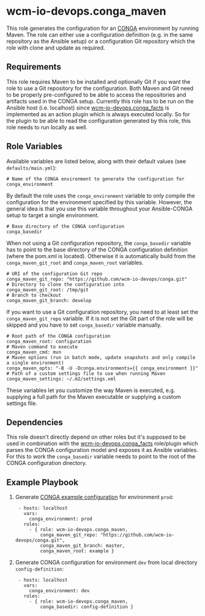 # wcm-io-devops.conga_maven

This role generates the configuration for an [CONGA](http://devops.wcm.io/conga/) environment by running Maven.
The role can either use a configuration definition (e.g. in the same repository as the Ansible setup) or a configuration Git repository which the role with clone and update as required.

## Requirements

This role requires Maven to be installed and optionally Git if you want the role to use a Git repository for the configuration. Both Maven and Git need to be properly pre-configured to be able to access the repositories and artifacts used in the CONGA setup.
Currently this role has to be run on the Ansible host (i.e. localhost) since [wcm-io-devops.conga_facts](https://github.com/wcm-io-devops/ansible-conga-facts) is implemented as an action plugin which is always executed locally. So for the plugin to be able to read the configuration generated by this role, this role needs to run locally as well.

## Role Variables

Available variables are listed below, along with their default values (see `defaults/main.yml`):

    # Name of the CONGA environment to generate the configuration for
    conga_environment

By default the role uses the `conga_environment` variable to only compile the configuration for the environment specified by this variable.
However, the general idea is that you use this variable throughout your Ansible-CONGA setup to target a single environment.

    # Base directory of the CONGA configuration
    conga_basedir

When not using a Git configuration repository, the `conga_basedir` variable has to point to the base directory of the CONGA configuration definition (where the pom.xml is located). Otherwise it is automatically build from the `conga_maven_git_root` and `conga_maven_root` variables.

    # URI of the configuration Git repo
    conga_maven_git_repo: "https://github.com/wcm-io-devops/conga.git"
    # Directory to clone the configuration into
    conga_maven_git_root: /tmp/git
    # Branch to checkout
    conga_maven_git_branch: develop

If you want to use a Git configuration repository, you need to at least set the `conga_maven_git_repo` variable. If it is not set the Git part of the role will be skipped and you have to set `conga_basedir` variable manually.

    # Root path of the CONGA configuration
    conga_maven_root: configuration
    # Maven command to execute
    conga_maven_cmd: mvn
    # Maven options (run in batch mode, update snapshots and only compile a single environment)
    conga_maven_opts: "-B -U -Dconga.environments={{ conga_environment }}"
    # Path of a custom settings file to use when running Maven
    conga_maven_settings: ~/.m2/settings.xml

These variables let you customize the way Maven is executed, e.g. supplying a full path for the Maven executable or supplying a custom settings file.

Dependencies
------------

This role doesn't directly depend on other roles but it's supposed to be used in combination with the [wcm-io-devops.conga_facts](https://github.com/wcm-io-devops/ansible-conga-facts) role/plugin which parses the CONGA configuration model and exposes it as Ansible variables. For this to work the `conga_basedir` variable needs to point to the root of the CONGA configuration directory.

Example Playbook
----------------

1) Generate [CONGA example configuration](https://github.com/wcm-io-devops/conga/tree/develop/example) for environment `prod`:

        - hosts: localhost
          vars:
            conga_environment: prod
          roles:
            - { role: wcm-io-devops.conga_maven,
                conga_maven_git_repo: "https://github.com/wcm-io-devops/conga.git",
                conga_maven_git_branch: master,
                conga_maven_root: example }

2) Generate CONGA configuration for environment `dev` from local directory `config-definition`:

        - hosts: localhost
          vars:
            conga_environment: dev
          roles:
            - { role: wcm-io-devops.conga_maven,
                conga_basedir: config-definition }